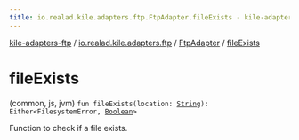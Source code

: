 ```yaml
---
title: io.realad.kile.adapters.ftp.FtpAdapter.fileExists - kile-adapters-ftp
---
```


[kile-adapters-ftp](../../index.html) / [io.realad.kile.adapters.ftp](../index.html) / [FtpAdapter](index.html) / [fileExists](./file-exists.html)

# fileExists

(common, js, jvm) `fun fileExists(location: `[`String`](https://kotlinlang.org/api/latest/jvm/stdlib/kotlin/-string/index.html)`): Either<FilesystemError, `[`Boolean`](https://kotlinlang.org/api/latest/jvm/stdlib/kotlin/-boolean/index.html)`>`

Function to check if a file exists.

